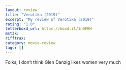```yaml
---
layout: review
title: "Verotika (2019)"
excerpt: "My review of Verotika (2019)"
rating: "1.0"
letterboxd_url: https://boxd.it/1n0FBH
mst3k:
rifftrax:
category: movie-review
tags: []
---
```


Folks, I don’t think Glen Danzig likes women very much
